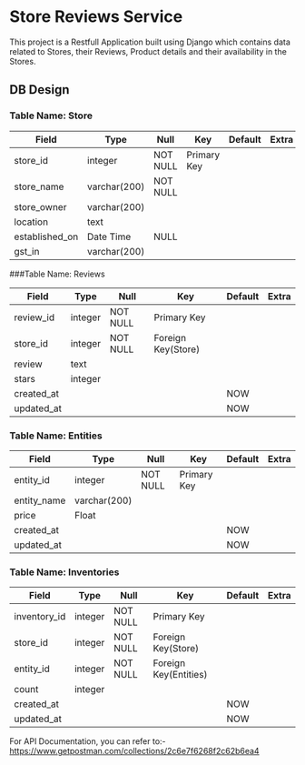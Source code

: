 # Store Reviews Service

This project is a Restfull Application built using Django which contains data related to Stores, their Reviews, Product details and their availability in the Stores.

## DB Design

### Table Name: Store

| Field          | Type         | Null     | Key         | Default | Extra |
|----------------|--------------|----------|-------------|---------|-------|
| store_id       | integer      | NOT NULL | Primary Key |         |       |
| store_name     | varchar(200) | NOT NULL |             |         |       |
| store_owner    | varchar(200) |          |             |         |       |
| location       | text         |          |             |         |       |
| established_on | Date Time    | NULL     |             |         |       |
| gst_in         | varchar(200) |          |             |         |       |


###Table Name: Reviews

| Field      | Type    | Null     | Key                | Default | Extra |
|------------|---------|----------|--------------------|---------|-------|
| review_id  | integer | NOT NULL | Primary Key        |         |       |
| store_id   | integer | NOT NULL | Foreign Key(Store) |         |       |
| review     | text    |          |                    |         |       |
| stars      | integer |          |                    |         |       |
| created_at |         |          |                    | NOW     |       |
| updated_at |         |          |                    | NOW     |       |

### Table Name: Entities

| Field       | Type         | Null     | Key         | Default | Extra |
|-------------|--------------|----------|-------------|---------|-------|
| entity_id   | integer      | NOT NULL | Primary Key |         |       |
| entity_name | varchar(200) |          |             |         |       |
| price       | Float        |          |             |         |       |
| created_at  |              |          |             | NOW     |       |
| updated_at  |              |          |             | NOW     |       |

### Table Name: Inventories

| Field        | Type    | Null     | Key                   | Default | Extra |
|--------------|---------|----------|-----------------------|---------|-------|
| inventory_id | integer | NOT NULL | Primary Key           |         |       |
| store_id     | integer | NOT NULL | Foreign Key(Store)    |         |       |
| entity_id    | integer | NOT NULL | Foreign Key(Entities) |         |       |
| count        | integer |          |                       |         |       |
| created_at   |         |          |                       | NOW     |       |
| updated_at   |         |          |                       | NOW     |       |



For API Documentation, you can refer to:-
https://www.getpostman.com/collections/2c6e7f6268f2c62b6ea4